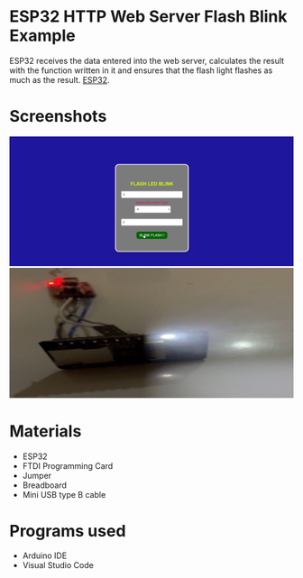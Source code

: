 # ESP32 HTTP Web Server Flash Blink Example 
ESP32 receives the data entered into the web server, calculates the result with the function written in it and ensures that the flash light flashes as much as the result. [ESP32](http://esp32.net/).

# Screenshots
![Screenshot](https://github.com/EnisW/ESP32-Http-Server-Flash-Blink/blob/main/picture/webServer.PNG)
![Screenshot](https://github.com/EnisW/ESP32-Http-Server-Flash-Blink/blob/main/picture/esp32.PNG)

# Materials
- ESP32
- FTDI Programming Card
- Jumper
- Breadboard
- Mini USB type B cable

# Programs used
- Arduino IDE
- Visual Studio Code
